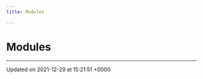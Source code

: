 ```yaml
---
title: Modules

---
```


# Modules







-------------------------------

Updated on 2021-12-29 at 15:21:51 +0000
